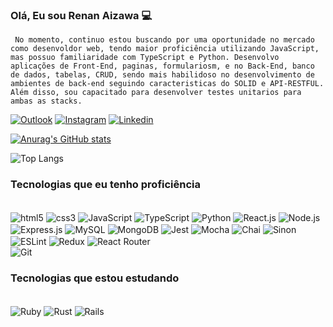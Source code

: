 
### Olá, Eu sou Renan Aizawa 💻

` No momento, continuo estou buscando por uma oportunidade no mercado como desenvoldor web, tendo maior proficiência utilizando JavaScript, mas possuo familiaridade com TypeScript e Python. Desenvolvo aplicações de Front-End, paginas, formulariosm, e no Back-End, banco de dados, tabelas, CRUD, sendo mais habilidoso no desenvolvimento de ambientes de back-end seguindo caracteristicas do SOLID e API-RESTFUL. Além disso, sou capacitado para desenvolver testes unitarios para ambas as stacks.`

[![Outlook](https://img.shields.io/badge/Microsoft_Outlook-0078D4?style=for-the-badge&logo=microsoft-outlook&logoColor=white)](http://renanaizawa@outlook.com)
[![Instagram](https://img.shields.io/badge/Instagram-E4405F?style=for-the-badge&logo=instagram&logoColor=white)](https://www.instagram.com/renanaizawa/)
[![Linkedin](https://img.shields.io/badge/LinkedIn-0077B5?style=for-the-badge&logo=linkedin&logoColor=white)](https://www.linkedin.com/in/renan-aizawa-a46067226/)

[![Anurag's GitHub stats](https://github-readme-stats.vercel.app/api?username=RenanAizawa)](https://github.com/anuraghazra/github-readme-stats)

![Top Langs](https://github-readme-stats.vercel.app/api/top-langs/?username=RenanAizawa&hide_progress=true)

### Tecnologias que eu tenho proficiência
<div style="display: inline_block"><br/>
    <img align="center" alt="html5" src="https://img.shields.io/badge/HTML5-E34F26?style=for-the-badge&logo=html5&logoColor=white"/>
    <img align="center" alt="css3" src="https://img.shields.io/badge/CSS3-1572B6?style=for-the-badge&logo=css3&logoColor=white"/>
    <img align="center" alt="JavaScript" src="https://img.shields.io/badge/JavaScript-323330?style=for-the-badge&logo=javascript&logoColor=F7DF1E"/>
    <img align="center" alt="TypeScript" src="https://img.shields.io/badge/TypeScript-007ACC?style=for-the-badge&logo=typescript&logoColor=white"/>
    <img align="center" alt="Python" src="https://img.shields.io/badge/Python-3776AB?style=for-the-badge&logo=python&logoColor=white"/>
    <img align="center" alt="React.js" src="https://img.shields.io/badge/React-20232A?style=for-the-badge&logo=react&logoColor=61DAFB"/>
    <img align="center" alt="Node.js" src="https://img.shields.io/badge/Node.js-43853D?style=for-the-badge&logo=node.js&logoColor=white"/>
    <img align="center" alt="Express.js" src="https://img.shields.io/badge/Express.js-404D59?style=for-the-badge"/>
    <img align="center" alt="MySQL" src="https://img.shields.io/badge/MySQL-005C84?style=for-the-badge&logo=mysql&logoColor=white"/>
    <img align="center" alt="MongoDB" src="https://img.shields.io/badge/MongoDB-4EA94B?style=for-the-badge&logo=mongodb&logoColor=white"/>
    <img align="center" alt="Jest" src="https://img.shields.io/badge/Jest-323330?style=for-the-badge&logo=Jest&logoColor=white"/>
    <img align="center" alt="Mocha" src="https://img.shields.io/badge/mocha.js-323330?style=for-the-badge&logo=mocha&logoColor=Brown"/>
    <img align="center" alt="Chai" src="https://img.shields.io/badge/chai.js-323330?style=for-the-badge&logo=chai&logoColor=red"/>
    <img align="center" alt="Sinon" src="https://img.shields.io/badge/sinon.js-323330?style=for-the-badge&logo=sinon"/>
    <img align="center" alt="ESLint" src="https://img.shields.io/badge/eslint-3A33D1?style=for-the-badge&logo=eslint&logoColor=white"/>
    <img align="center" alt="Redux" src="https://img.shields.io/badge/Redux-593D88?style=for-the-badge&logo=redux&logoColor=white"/>
    <img align="center" alt="React Router" src="https://img.shields.io/badge/React_Router-CA4245?style=for-the-badge&logo=react-router&logoColor=white"/>
    <br/>
    <img align="center" alt="Git" src="https://img.shields.io/badge/GIT-E44C30?style=for-the-badge&logo=git&logoColor=white"/>
<div/>

### Tecnologias que estou estudando

<div style="display: inline_block"><br/>
    <img align="center" alt="Ruby" src="https://img.shields.io/badge/Ruby-CC342D?style=for-the-badge&logo=ruby&logoColor=white"/>
    <img align="center" alt="Rust" src="https://img.shields.io/badge/Rust-000000?style=for-the-badge&logo=rust&logoColor=white"/>
    <img align="center" alt="Rails" src="https://img.shields.io/badge/Ruby_on_Rails-CC0000?style=for-the-badge&logo=ruby-on-rails&logoColor=white"/>
<div/>
